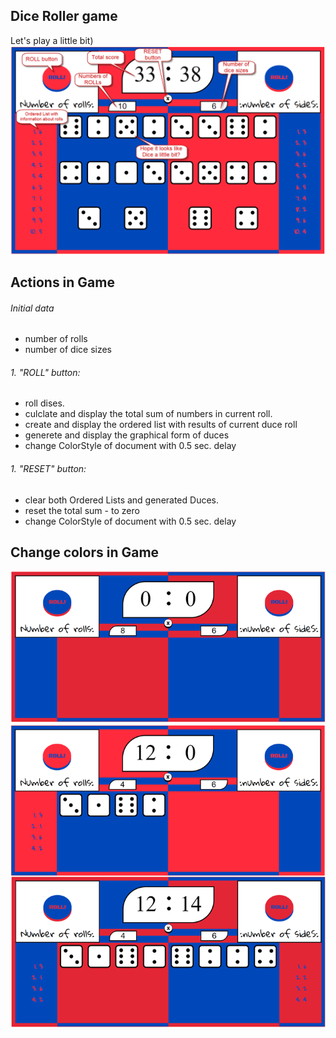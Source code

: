 ## Dice Roller game
 
Let's play a little bit)
![-](images/dice_game.png)

## Actions in Game

###### Initial data
* number of rolls
* number of dice sizes

###### 1. "ROLL" button:
 * roll dises. 
 *  culclate and display the total sum of numbers in current roll.
 *  create and display the ordered list with results of current duce roll
 *  generete and display the graphical form of duces
 *  change ColorStyle of document with 0.5 sec. delay

###### 1. "RESET" button:
 * clear both Ordered Lists and generated Duces. 
 *  reset the total sum - to zero
 *  change ColorStyle of document with 0.5 sec. delay

## Change colors in Game
![-](images/game_colors.png)